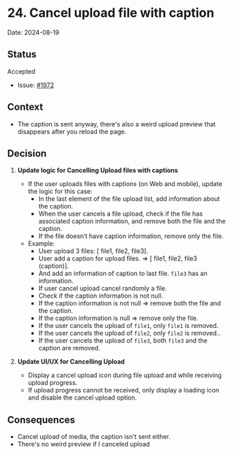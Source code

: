 # 24. Cancel upload file with caption

Date: 2024-08-19

## Status

Accepted

- Issue: [#1972](https://github.com/linagora/twake-on-matrix/issues/1972)

## Context

- The caption is sent anyway, there's also a weird upload preview that disappears after you reload the page.

## Decision
1. **Update logic for Cancelling Upload files with captions**
   - If the user uploads files with captions (on Web and mobile), update the logic for this case:
     - In the last element of the file upload list, add information about the caption. 
     - When the user cancels a file upload, check if the file has associated caption information, and remove both the file and the caption. 
     - If the file doesn’t have caption information, remove only the file.
   - Example:
     - User upload 3 files: [ file1, file2, file3].
     - User add a caption for upload files. => [ file1, file2, file3 (caption)].
     - And add an information of caption to last file. `file3` has an information.
     - If user cancel upload cancel randomly a file.
     - Check if the caption information is not null.
     - If the caption information is not null => remove both the file and the caption.
     - If the caption information is null => remove only the file.
     - If the user cancels the upload of `file1`, only `file1` is removed.
     - If the user cancels the upload of `file2`, only `file2` is removed..
     - If the user cancels the upload of `file3`, both `file3` and the caption are removed.

2. **Update UI/UX for Cancelling Upload**
   - Display a cancel upload icon during file upload and while receiving upload progress. 
   - If upload progress cannot be received, only display a loading icon and disable the cancel upload option.

## Consequences

- Cancel upload of media, the caption isn't sent either.
- There's no weird preview if I canceled upload